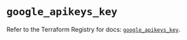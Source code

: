 # `google_apikeys_key`

Refer to the Terraform Registry for docs: [`google_apikeys_key`](https://registry.terraform.io/providers/hashicorp/google/6.4.0/docs/resources/apikeys_key).

